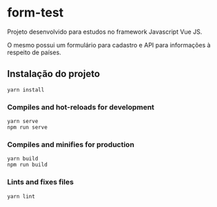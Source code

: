 # form-test

Projeto desenvolvido para estudos no framework Javascript Vue JS.

O mesmo possui um formulário para cadastro e API para informações à respeito de países.

## Instalação do projeto
```
yarn install
```

### Compiles and hot-reloads for development
```
yarn serve
npm run serve
```

### Compiles and minifies for production
```
yarn build
npm run build
```

### Lints and fixes files
```
yarn lint
```

